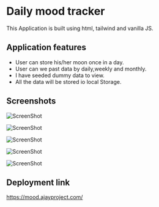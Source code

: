 # Daily mood tracker

This Application is built using html, tailwind and vanilla JS.

## Application features

- User can store his/her moon once in a day.
- User can we past data by daily,weekly and monthly.
- I have seeded dummy data to view.
- All the data will be stored io local Storage.

## Screenshots

![ScreenShot](https://i.postimg.cc/pTmLGZyp/Screenshot-2025-03-18-at-8-14-46-PM.png)

![ScreenShot](https://i.postimg.cc/13y5hPfx/Screenshot-2025-03-18-at-8-14-58-PM.png)

![ScreenShot](https://i.postimg.cc/yY48j0K8/Screenshot-2025-03-18-at-8-18-25-PM.png)

![ScreenShot](https://i.postimg.cc/vT9HMZry/Screenshot-2025-03-18-at-8-18-34-PM.png)

![ScreenShot](https://i.postimg.cc/g24cG5Zx/Screenshot-2025-03-18-at-8-18-41-PM.png)

## Deployment link

https://mood.ajayproject.com/
